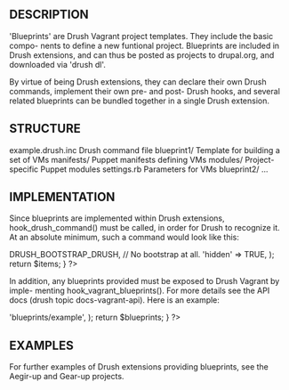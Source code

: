 DESCRIPTION
-----------

'Blueprints' are Drush Vagrant project templates. They include the basic compo-
nents to define a new funtional project. Blueprints are included in Drush
extensions, and can thus be posted as projects to drupal.org, and downloaded
via 'drush dl'.

By virtue of being Drush extensions, they can declare their own Drush commands,
implement their own pre- and post- Drush hooks, and several related blueprints
can be bundled together in a single Drush extension.


STRUCTURE
---------

  example.drush.inc  Drush command file
  blueprint1/        Template for building a set of VMs
    manifests/       Puppet manifests defining VMs
    modules/         Project-specific Puppet modules
    settings.rb      Parameters for VMs
  blueprint2/
    ...


IMPLEMENTATION
--------------

Since blueprints are implemented within Drush extensions, hook_drush_command()
must be called, in order for Drush to recognize it. At an absolute minimum,
such a command would look like this:

<?php

  function example_drush_command() {
    $items = array();

    $items['example'] = array(
      'bootstrap' => DRUSH_BOOTSTRAP_DRUSH, // No bootstrap at all.
      'hidden' => TRUE,
    );

    return $items;
  }

?>

In addition, any blueprints provided must be exposed to Drush Vagrant by imple-
menting hook_vagrant_blueprints(). For more details see the API docs
(drush topic docs-vagrant-api). Here is an example:

<?php

/**
 * Implementation of hook_vagrant_blueprints().
 */
function example_vagrant_blueprints() {
  $blueprints = array(
    'example' => 'blueprints/example',
  );
  return $blueprints;
}

?>


EXAMPLES
--------

For further examples of Drush extensions providing blueprints, see the Aegir-up
and Gear-up projects.

